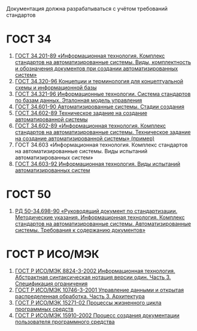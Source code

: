 Документация должна разрабатываться с учётом требований стандартов

# ГОСТ 34
1. [ГОСТ 34.201-89 «Информационная технология. Комплекс стандартов на автоматизированные системы. Виды, комплектность и обозначения документов при создании автоматизированных систем»](https://gigabaza.ru/doc/102969.html)
1. [ГОСТ 34.320-96 Концепции и терминология для концептуальной схемы и информационной базы](http://www.rugost.com/files/34.320-96.pdf)
1. [ГОСТ 34.321-96 Информационные технологии. Система стандартов по базам данных. Эталонная модель управления](http://www.rugost.com/files/34.321-96.pdf)
1. [ГОСТ 34.601-90 Автоматизированные системы. Стадии создания](http://www.rugost.com/index.php?view=article&id=95:gost-34-601-90-avtomatizirovannye-sistemy-stadii-sozdaniya)
1. [ГОСТ 34.602-89 Техническое задание на создание автоматированной системы](http://www.rugost.com/index.php?view=article&id=96:gost-34602-89)
1. [ГОСТ 34.602-89 «Информационная технология. Комплекс стандартов на автоматизированные системы. Техническое задание на создание автоматизированной системы» (пример)](http://docs.cntd.ru/document/1200006924)
1. ГОСТ 34.603 «Информационная технология. Комплекс стандартов на автоматизированные системы. Виды испытаний автоматизированных систем»
1. [ГОСТ 34.603-92 Информационная технология. Виды испытаний автоматизированных систем](http://www.rugost.com/index.php?view=article&id=97:34603-92)

# ГОСТ 50
1. [РД 50-34.698-90 «Руководящий документ по стандартизации. Методические указания. Информационная технология. Комплекс стандартов на автоматизированные системы. Автоматизированные системы. Требования к содержанию документов»](https://www.prj-exp.ru/gost/rd_50-34-698-90.php)

# ГОСТ Р ИСО/МЭК
1. [ГОСТ Р ИСО/МЭК 8824-3-2002 Информационная технология. Абстрактная синтаксическая нотация версии один. Часть 3. Спецификация ограничения](http://www.rugost.com/files/8824-3-2002.pdf)
1. [ГОСТ Р ИСО/МЭК 10746-3-2001 Управление данными и открытая распределенная обработка. Часть 3. Архитектура](http://www.rugost.com/files/10746-3-2001.pdf)
1. [ГОСТ Р ИСО/МЭК 15271-02 Процессы жизненного цикла программных средств](http://www.rugost.com/files/15271-02.pdf)
1. [ГОСТ Р ИСО/МЭК 15910-2002 Процесс создания документации пользователя программного средства](http://www.rugost.com/files/15910-2002.pdf)
